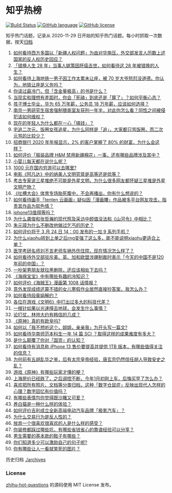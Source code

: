# 知乎热榜
[![Build Status](https://github.com/ToWeLong/zhihu-hot-questions/workflows/CI/badge.svg)](https://github.com/ToWeLong/zhihu-hot-questions/actions)
[![GitHub language](https://img.shields.io/badge/language-golang-orange.svg)](https://golang.org/)
[![GitHub license](https://img.shields.io/github/license/ToWeLong/zhihu-hot-questions)](https://github.com/ToWeLong/zhihu-hot-questions/blob/main/LICENSE)

知乎热门话题，记录从 2020-11-29 日开始的知乎热门话题。每小时抓取一次数据，按天[归档](./archives)

<!-- BEGIN -->

1. [如何看待西方多国以「新疆人权问题」为由对华施压，外交部发言人历数上述国家的反人权历史回应？](https://www.zhihu.com/question/450861330)
1. [「错换人生 28 年」当事人姚策因肝癌去世，如何看待这 28 年被错换的人生？](https://www.zhihu.com/question/450843427)
1. [如何看待上海地铁一男子因工作太累未让座，被 70 岁大爷怒怼没道德。你认为，地铁让座是义务吗？](https://www.zhihu.com/question/450854258)
1. [你读过最冷门，但「含金量极高」的书是什么？](https://www.zhihu.com/question/438708854)
1. [当现实和理想有差距时，你会「死磕」到底还是「算了」？如何平衡心态？](https://www.zhihu.com/question/450641774)
1. [孩子博士毕业，华为 65 万年薪，公务员 18 万年薪，应该如何选择？](https://www.zhihu.com/question/444289082)
1. [南京一男研究生宿舍强制猥亵室友获刑一年半，对此你怎么看？同性之间被侵犯该如何维权？](https://www.zhihu.com/question/450711483)
1. [现在的年轻人为什么都在一心「搞钱」？](https://www.zhihu.com/question/450839670)
1. [宅追二次元，饭圈女孩追星，为什么同样是「追」，大家都只骂饭圈，而二次元骂的比较少？](https://www.zhihu.com/question/434446919)
1. [招商银行 2020 年年报显示，2% 的客户掌握了 80% 的财富，为什么会这样？](https://www.zhihu.com/question/450410880)
1. [如何评价「服装品牌 H&M 禁用新疆棉花」一事，还有哪些品牌涉及其中？](https://www.zhihu.com/question/450970725)
1. [小婴儿每天都在说什么呢？](https://www.zhihu.com/question/400506123)
1. [1000 元在国内穷游可以去哪里?](https://www.zhihu.com/question/32207493)
1. [电影《阿凡达》中的纳美人文明究竟是高等还是低等？](https://www.zhihu.com/question/26947345)
1. [考古专家说三星堆绝不可能是外星文明，为什么很多网友都怀疑三星堆是外星文明产物？](https://www.zhihu.com/question/450791660)
1. [《吐槽大会》体育专场胎死腹中，不会再播出，你有什么想说的？](https://www.zhihu.com/question/450982965)
1. [如何看待画手「tenten 云画画」疑似因「漫画腰」作品被多平台网友攻击，指责其作品为软色情？](https://www.zhihu.com/question/450711324)
1. [iphone13值得等吗？](https://www.zhihu.com/question/445568012)
1. [为什么龚俊和张哲瀚的现代照及采访中颜值没法和《山河令》中相比？](https://www.zhihu.com/question/450590641)
1. [朱元璋为什么不删改他做过乞丐的历史？](https://www.zhihu.com/question/319334362)
1. [如何评价将于 3 月 24 日 14：00 发布的一加 9 系列手机？](https://www.zhihu.com/question/450538947)
1. [为什么xiaohu转到上单之后rng变强了这么多，能不能说明xiaohu更适合上单？](https://www.zhihu.com/question/450704437)
1. [医学考研名师刘不言老师车祸外伤住院，现在情况怎么样了？](https://www.zhihu.com/question/450891703)
1. [如何看待外交部驳斥美、英、加和欧盟涉疆制裁时表示「今天的中国不是120年前的中国」？](https://www.zhihu.com/question/450873534)
1. [一吵架男朋友就拉黑删除，还应该相处下去吗？](https://www.zhihu.com/question/450162735)
1. [《海绵宝宝》中有哪些有趣的冷知识？](https://www.zhihu.com/question/26441739)
1. [如何评价《海贼王》漫画第 1008 话情报？](https://www.zhihu.com/question/450883760)
1. [意外发现成绩还算不错的女儿寒假作业居然直接抄答案，我怎么办？](https://www.zhihu.com/question/444223188)
1. [如何看待段奥娟解约？](https://www.zhihu.com/question/450712415)
1. [各位在游戏《文明6》中打出过多大的科技代差？](https://www.zhihu.com/question/449791374)
1. [一根针如果以光速撞击地球，会发生什么事情？](https://www.zhihu.com/question/445280012)
1. [论打仗，林帅大约有韩信的几成？](https://www.zhihu.com/question/335015579)
1. [《原神》真的有欧皇吗?](https://www.zhihu.com/question/448850759)
1. [如何以「我不想听这个，姐姐，亲亲我」为开头写一篇文?](https://www.zhihu.com/question/444592354)
1. [如何看待华南师范本科生一年 14 篇 SCI ？取得这样的成果难度有多大？](https://www.zhihu.com/question/450566025)
1. [是什么颠覆了你对「国货」的认知？](https://www.zhihu.com/question/393795608)
1. [如何看待有消息称 iPhone 13 售价要提高并提供 1TB 版本，有哪些值得关注的信息？](https://www.zhihu.com/question/450805467)
1. [为何前有五胡乱华之鉴，后有太宗皇帝经验，唐玄宗仍然信任胡人导致安史之乱？](https://www.zhihu.com/question/450608514)
1. [游戏《原神》有哪些玩家才懂的梗？](https://www.zhihu.com/question/450034544)
1. [上海房价已经跌了，之后调控不断，今年1月初刚上车，后悔买早了怎么办？](https://www.zhihu.com/question/448239294)
1. [喜欢把所有照片、文档等分类归档，这种「数字仓鼠症」反映出现代人怎样的心理？数字回忆有价值吗？](https://www.zhihu.com/question/450818194)
1. [有哪些表情包你觉得既沙雕又可爱？](https://www.zhihu.com/question/372156748)
1. [养白猫是一种什么样的体验？](https://www.zhihu.com/question/58897718)
1. [如何评价吉利成立全新高端电动汽车品牌「极氪汽车」？](https://www.zhihu.com/question/450825788)
1. [为什么交易行为是反人性的？](https://www.zhihu.com/question/450597788)
1. [放弃一个很喜欢很喜欢的人是什么样的感受？](https://www.zhihu.com/question/384844396)
1. [你装修都踩过哪些坑，有哪些省钱省心的靠谱经验可以分享？](https://www.zhihu.com/question/450856937)
1. [男生需要的基本款的鞋子有哪些？](https://www.zhihu.com/question/28056987)
1. [你们知道多少可以激励自己的句子呢?](https://www.zhihu.com/question/436098839)
1. [你有哪些让人一看就笑死的图片？](https://www.zhihu.com/question/449542337)

<!-- END -->

历史归档 [./archives](./archives)


### License
[zhihu-hot-questions](https://github.com/towelong/zhihu-hot-questions) 的源码使用 MIT License 发布。